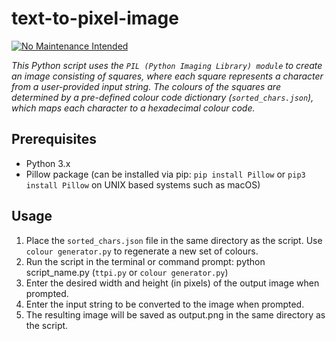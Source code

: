 # text-to-pixel-image

[![No Maintenance Intended](http://unmaintained.tech/badge.svg)](http://unmaintained.tech/)

*This Python script uses the `PIL (Python Imaging Library) module` to create an image consisting of squares, where each square represents a character from a user-provided input string. The colours of the squares are determined by a pre-defined colour code dictionary (`sorted_chars.json`), which maps each character to a hexadecimal colour code.*

## Prerequisites

- Python 3.x
- Pillow package (can be installed via pip: `pip install Pillow` or `pip3 install Pillow` on UNIX based systems such as macOS)

## Usage

1. Place the `sorted_chars.json` file in the same directory as the script. Use `colour generator.py` to regenerate a new set of colours.
2. Run the script in the terminal or command prompt: python script_name.py (`ttpi.py` or `colour generator.py`)
3. Enter the desired width and height (in pixels) of the output image when prompted.
4. Enter the input string to be converted to the image when prompted.
5. The resulting image will be saved as output.png in the same directory as the script.
